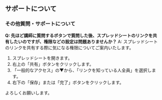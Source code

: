 ## サポートについて
### その他質問・サポートについて

**Q: 先ほど講師に質問するボタンで質問した後、スプレッドシートのリンクを共有したいのですが、権限などの設定は問題ありませんか？**
A: スプレッドシートのリンクを共有する際に気になる権限についてご案内いたします。
1. スプレッドシートを開きます。
2. 右上の「共有」ボタンをクリックします。
3. 「一般的なアクセス」の▼から、「リンクを知っている人全員」を選択します。
4. 右下の「保存」または「完了」ボタンをクリックします。

よろしくお願いします。

